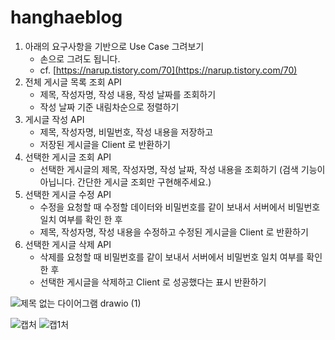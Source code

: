 # hanghaeblog
1. 아래의 요구사항을 기반으로 Use Case 그려보기
    - 손으로 그려도 됩니다.
    - cf. [https://narup.tistory.com/70](https://narup.tistory.com/70)
2. 전체 게시글 목록 조회 API
    - 제목, 작성자명, 작성 내용, 작성 날짜를 조회하기
    - 작성 날짜 기준 내림차순으로 정렬하기
3. 게시글 작성 API 
    - 제목, 작성자명, 비밀번호, 작성 내용을 저장하고
    - 저장된 게시글을 Client 로 반환하기
4. 선택한 게시글 조회 API 
    - 선택한 게시글의 제목, 작성자명, 작성 날짜, 작성 내용을 조회하기 
    (검색 기능이 아닙니다. 간단한 게시글 조회만 구현해주세요.)
5. 선택한 게시글 수정 API
    - 수정을 요청할 때 수정할 데이터와 비밀번호를 같이 보내서 서버에서 비밀번호 일치 여부를 확인 한 후
    - 제목, 작성자명, 작성 내용을 수정하고 수정된 게시글을 Client 로 반환하기
6. 선택한 게시글 삭제 API
    - 삭제를 요청할 때 비밀번호를 같이 보내서 서버에서 비밀번호 일치 여부를 확인 한 후
    - 선택한 게시글을 삭제하고 Client 로 성공했다는 표시 반환하기

![제목 없는 다이어그램 drawio (1)](https://user-images.githubusercontent.com/122267336/217186975-0cfe0c18-560b-4734-8157-1bb3d05fbffe.png)

![캡처](https://user-images.githubusercontent.com/122267336/217706022-cc177c0e-d44c-40bf-9881-86345e463257.PNG)
![캡1처](https://user-images.githubusercontent.com/122267336/217706028-a508ad5f-fe95-4f2e-ba72-7a851efcb20f.PNG)
